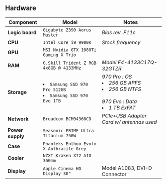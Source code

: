 ## Hardware

Component | Model | Notes
--- | --- | ---
**Logic board** | `Gigabyte Z390 Aorus Master` | *Bios rev. F11c*
**CPU** | `Intel Core i9 9900K` | *Stock frequency*
**GPU** | `MSI Nvidia GTX 1080Ti Gaming X Trio` |
**RAM** | `G.Skill Trident Z RGB 4x8GB @ 4133MHz` | *Model F4-4133C17Q-32GTZR*
**Storage** | <li>`Samsung SSD 970 Pro 512GB`</li><li>`Samsung SSD 970 Evo 1TB`</li> | *970 Pro : OS <li>256 GB APFS</li><li>256 GB NTFS</li> <br> 970 Evo : Data <li>1 TB ExFAT</li>*
**Network** | `Broadcom BCM94360CD` | *PCIe+USB Adapter Card w/ antennas used*
**Power supply** | `Seasonic PRIME Ultra Titanium 750W` |
**Case** | `Phanteks Enthoo Evolv X Anthracite Grey` |
**Cooler** | `NZXT Kraken X72 AIO 360mm` |
**Display** | `Apple Cinema HD Display 30"` | Model A1083, DVI-D Connector
